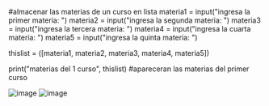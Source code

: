#almacenar las materias de un curso en lista
materia1 = input("ingresa la primer materia: ")
materia2 = input("ingresa la segunda materia: ")
materia3 = input("ingresa la tercera materia: ")
materia4 = input("ingresa la cuarta materia: ")
materia5 = input("ingresa la quinta materia: ")

thislist = ([materia1, materia2, materia3, materia4, materia5])

print("materias del 1 curso", thislist) #apareceran las materias del primer curso

![image](https://github.com/user-attachments/assets/9ec35af4-7450-4a22-8c32-2983410c4c86)
![image](https://github.com/user-attachments/assets/ccfdd4df-5129-452c-bd5a-6d739feb62d5)

